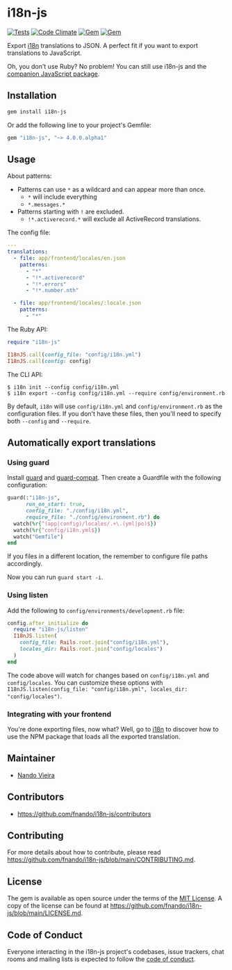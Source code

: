 # i18n-js

[![Tests](https://github.com/fnando/i18n-js/workflows/ruby-tests/badge.svg)](https://github.com/fnando/i18n-js)
[![Code Climate](https://codeclimate.com/github/fnando/i18n-js/badges/gpa.svg)](https://codeclimate.com/github/fnando/i18n-js)
[![Gem](https://img.shields.io/gem/v/i18n-js.svg)](https://rubygems.org/gems/i18n-js)
[![Gem](https://img.shields.io/gem/dt/i18n-js.svg)](https://rubygems.org/gems/i18n-js)

Export [i18n](https://rubygems.org/gems/i18n) translations to JSON. A perfect
fit if you want to export translations to JavaScript.

Oh, you don't use Ruby? No problem! You can still use i18n-js and the
[companion JavaScript package](https://npmjs.com/package/i18n-js).

## Installation

```bash
gem install i18n-js
```

Or add the following line to your project's Gemfile:

```ruby
gem "i18n-js", "~> 4.0.0.alpha1"
```

## Usage

About patterns:

- Patterns can use `*` as a wildcard and can appear more than once.
  - `*` will include everything
  - `*.messages.*`
- Patterns starting with `!` are excluded.
  - `!*.activerecord.*` will exclude all ActiveRecord translations.

The config file:

```yml
---
translations:
  - file: app/frontend/locales/en.json
    patterns:
      - "*"
      - "!*.activerecord"
      - "!*.errors"
      - "!*.number.nth"

  - file: app/frontend/locales/:locale.json
    patterns:
      - "*"
```

The Ruby API:

```ruby
require "i18n-js"

I18nJS.call(config_file: "config/i18n.yml")
I18nJS.call(config: config)
```

The CLI API:

```console
$ i18n init --config config/i18n.yml
$ i18n export --config config/i18n.yml --require config/environment.rb
```

By default, `i18n` will use `config/i18n.yml` and `config/environment.rb` as the
configuration files. If you don't have these files, then you'll need to specify
both `--config` and `--require`.

## Automatically export translations

### Using guard

Install [guard](https://rubygems.org/packages/guard) and
[guard-compat](https://rubygems.org/packages/guard-compat). Then create a
Guardfile with the following configuration:

```ruby
guard(:"i18n-js",
      run_on_start: true,
      config_file: "./config/i18n.yml",
      require_file: "./config/environment.rb") do
  watch(%r{^(app|config)/locales/.+\.(yml|po)$})
  watch(%r{^config/i18n.yml$})
  watch("Gemfile")
end
```

If you files in a different location, the remember to configure file paths
accordingly.

Now you can run `guard start -i`.

### Using listen

Add the following to `config/environments/development.rb` file:

```ruby
config.after_initialize do
  require "i18n-js/listen"
  I18nJS.listen(
    config_file: Rails.root.join("config/i18n.yml"), 
    locales_dir: Rails.root.join("config/locales")
  )
end
```

The code above will watch for changes based on `config/i18n.yml` and
`config/locales`. You can customize these options with
`I18nJS.listen(config_file: "config/i18n.yml", locales_dir: "config/locales")`.

### Integrating with your frontend

You're done exporting files, now what? Well, go to
[i18n](https://github.com/fnando/i18n) to discover how to use the NPM package
that loads all the exported translation.

## Maintainer

- [Nando Vieira](https://github.com/fnando)

## Contributors

- https://github.com/fnando/i18n-js/contributors

## Contributing

For more details about how to contribute, please read
https://github.com/fnando/i18n-js/blob/main/CONTRIBUTING.md.

## License

The gem is available as open source under the terms of the
[MIT License](https://opensource.org/licenses/MIT). A copy of the license can be
found at https://github.com/fnando/i18n-js/blob/main/LICENSE.md.

## Code of Conduct

Everyone interacting in the i18n-js project's codebases, issue trackers, chat
rooms and mailing lists is expected to follow the
[code of conduct](https://github.com/fnando/i18n-js/blob/main/CODE_OF_CONDUCT.md).
